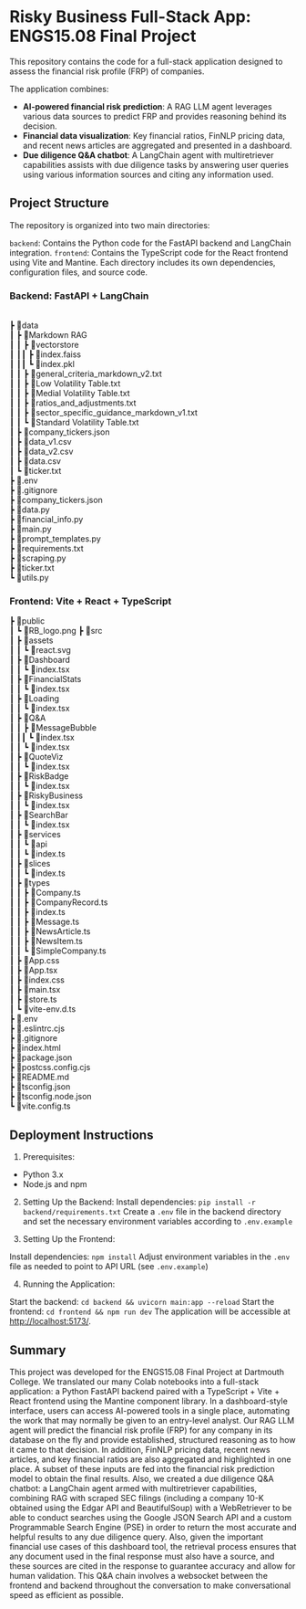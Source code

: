 # Risky Business Full-Stack App: ENGS15.08 Final Project

This repository contains the code for a full-stack application designed to assess the financial risk profile (FRP) of companies. 

The application combines:

- **AI-powered financial risk prediction**: A RAG LLM agent leverages various data sources to predict FRP and provides reasoning behind its decision.
- **Financial data visualization**: Key financial ratios, FinNLP pricing data, and recent news articles are aggregated and presented in a dashboard.
- **Due diligence Q&A chatbot**: A LangChain agent with multiretriever capabilities assists with due diligence tasks by answering user queries using various information sources and citing any information used.

## Project Structure
The repository is organized into two main directories:

`backend`: Contains the Python code for the FastAPI backend and LangChain integration.
`frontend`: Contains the TypeScript code for the React frontend using Vite and Mantine.
Each directory includes its own dependencies, configuration files, and source code.

### Backend: FastAPI + LangChain

<br> ┣ 📂data
<br>┃ ┣ 📂Markdown RAG
<br>┃ ┃ ┣ 📂vectorstore
<br>┃ ┃┃ ┣ 📜index.faiss
<br>┃ ┃┃ ┗ 📜index.pkl
<br>┃ ┃ ┣ 📜general_criteria_markdown_v2.txt
<br>┃ ┃ ┣ 📜Low Volatility Table.txt
<br>┃ ┃ ┣ 📜Medial Volatility Table.txt
<br>┃ ┃ ┣ 📜ratios_and_adjustments.txt
<br>┃ ┃ ┣ 📜sector_specific_guidance_markdown_v1.txt
<br>┃ ┃ ┗ 📜Standard Volatility Table.txt
<br>┃ ┣ 📜company_tickers.json
<br>┃ ┣ 📜data_v1.csv
<br>┃ ┣ 📜data_v2.csv
<br>┃ ┣ 📜data.csv
<br>┃ ┗ 📜ticker.txt
<br> ┣ 📜.env
<br> ┣ 📜.gitignore
<br> ┣ 📜company_tickers.json
<br> ┣ 📜data.py
<br> ┣ 📜financial_info.py
<br> ┣ 📜main.py
<br> ┣ 📜prompt_templates.py
<br> ┣ 📜requirements.txt
<br> ┣ 📜scraping.py
<br> ┣ 📜ticker.txt
<br> ┗ 📜utils.py

### Frontend: Vite + React + TypeScript

┣ 📂public
<br>┃ ┗ 📜RB_logo.png
┣ 📂src
<br>┃ ┣ 📂assets
<br>┃ ┃ ┗ 📜react.svg
<br>┃ ┣ 📂Dashboard
<br>┃ ┃ ┗ 📜index.tsx
<br>┃ ┣ 📂FinancialStats
<br>┃ ┃ ┗ 📜index.tsx
<br>┃ ┣ 📂Loading
<br>┃ ┃ ┗ 📜index.tsx
<br>┃ ┣ 📂Q&A
<br>┃ ┃ ┣ 📂MessageBubble
<br>┃ ┃┃ ┗ 📜index.tsx
<br>┃ ┃ ┗ 📜index.tsx
<br>┃ ┣ 📂QuoteViz
<br>┃ ┃ ┗ 📜index.tsx
<br>┃ ┣ 📂RiskBadge
<br>┃ ┃ ┗ 📜index.tsx
<br>┃ ┣ 📂RiskyBusiness
<br>┃ ┃ ┗ 📜index.tsx
<br>┃ ┣ 📂SearchBar
<br>┃ ┃ ┗ 📜index.tsx
<br>┃ ┣ 📂services
<br>┃ ┃ ┗ 📂api
<br>┃ ┃   ┗ 📜index.ts
<br>┃ ┣ 📂slices
<br>┃ ┃ ┗ 📜index.ts
<br>┃ ┣ 📂types
<br>┃ ┃ ┣ 📜Company.ts
<br>┃ ┃ ┣ 📜CompanyRecord.ts
<br>┃ ┃ ┣ 📜index.ts
<br>┃ ┃ ┣ 📜Message.ts
<br>┃ ┃ ┣ 📜NewsArticle.ts
<br>┃ ┃ ┣ 📜NewsItem.ts
<br>┃ ┃ ┗ 📜SimpleCompany.ts
<br>┃ ┣ 📜App.css
<br>┃ ┣ 📜App.tsx
<br>┃ ┣ 📜index.css
<br>┃ ┣ 📜main.tsx
<br>┃ ┣ 📜store.ts
<br>┃ ┗ 📜vite-env.d.ts
<br> ┣ 📜.env
<br> ┣ 📜.eslintrc.cjs
<br> ┣ 📜.gitignore
<br> ┣ 📜index.html
<br> ┣ 📜package.json
<br> ┣ 📜postcss.config.cjs
<br> ┣ 📜README.md
<br> ┣ 📜tsconfig.json
<br> ┣ 📜tsconfig.node.json
<br> ┗ 📜vite.config.ts

## Deployment Instructions
1. Prerequisites:
- Python 3.x
- Node.js and npm

2. Setting Up the Backend:
Install dependencies: `pip install -r backend/requirements.txt`
Create a `.env` file in the backend directory and set the necessary environment variables according to `.env.example`

3. Setting Up the Frontend:

Install dependencies: `npm install`
Adjust environment variables in the `.env` file as needed to point to API URL (see `.env.example`)

4. Running the Application:

Start the backend: `cd backend && uvicorn main:app --reload`
Start the frontend: `cd frontend && npm run dev`
The application will be accessible at [http://localhost:5173/](http://localhost:5173/).

## Summary

This project was developed for the ENGS15.08 Final Project at Dartmouth College. We translated our many Colab notebooks into a full-stack application: a Python FastAPI backend paired with a TypeScript + Vite + React frontend using the Mantine component library. In a dashboard-style interface, users can access AI-powered tools in a single place, automating the work that may normally be given to an entry-level analyst. Our RAG LLM agent will predict the financial risk profile (FRP) for any company in its database on the fly and provide established, structured reasoning as to how it came to that decision. In addition, FinNLP pricing data, recent news articles, and key financial ratios are also aggregated and highlighted in one place. A subset of these inputs are fed into the financial risk prediction model to obtain the final results. Also, we created a due diligence Q&A chatbot: a LangChain agent armed with multiretriever capabilities, combining RAG with scraped SEC filings (including a company 10-K obtained using the Edgar API and BeautifulSoup) with a WebRetriever to be able to conduct searches using the Google JSON Search API and a custom Programmable Search Engine (PSE) in order to return the most accurate and helpful results to any due diligence query. Also, given the important financial use cases of this dashboard tool, the retrieval process ensures that any document used in the final response must also have a source, and these sources are cited in the response to guarantee accuracy and allow for human validation. This Q&A chain involves a websocket between the frontend and backend throughout the conversation to make conversational speed as efficient as possible.